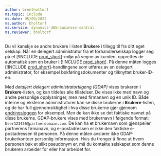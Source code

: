 ```yaml
---
author: brentholtorf
ms.topic: include
ms.date: 05/09/2022
ms.author: bholtorf
ms.service: dynamics-365-business-central
ms.reviewer: bholtorf
---
```

Du vil kanskje se andre brukere i listen **Brukere** i tillegg til fra ditt eget selskap. Når en delegert administrator fra et forhandlerselskap logger seg på et [!INCLUDE [prod_short](prod_short.md)]-miljø på vegne av kunden, opprettes de automatisk som en bruker i [!INCLUDE [prod_short](prod_short.md)]. På denne måten logges [!INCLUDE [prod_short](prod_short.md)]-handlingene som utføres av en delegert administrator, for eksempel bokføringsdokumenter og tilknyttet bruker-ID-en.  

Med *detaljert delegert administratortilgang (GDAP)* vises brukeren i **Brukere**-listen, og kan tildeles alle tillatelser. De vises ikke med navn og andre personlige opplysninger, men med firmanavn og en unik ID. Både interne og eksterne administratorer kan se disse brukerne i **Brukere**-listen, og de har full gjennomsiktighet i hva disse brukerne gjør gjennom [endringsloggen](../across-log-changes.md) for eksempel. Men de kan ikke se det faktiske navnet på disse brukerne. GDAP-brukere vises med brukernavn i følgende format: `User123456@partnerdomain.com`. De kan ha et brukernavn som gjenspeiler partnerens firmanavn, og e-postadressen er ikke den faktiske e-postadressen til personen. På denne måten avslører ikke GDAP-brukerkontoer personlig informasjon. Hvis du trenger å finne ut hvem personen bak et slikt pseudonym er, må du kontakte selskapet som denne brukeren arbeider for eller har arbeidet for.  
